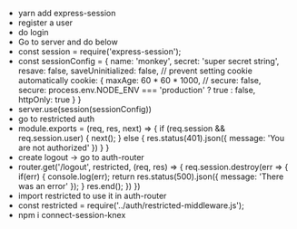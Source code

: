 
- yarn add express-session
- register a user
- do login
- Go to server and do below
- const session = require('express-session');
- const sessionConfig = {
  name: 'monkey',
  secret: 'super secret string',
  resave: false,
  saveUninitialized: false, // prevent setting cookie automatically
  cookie: {
    maxAge: 60 * 60 * 1000,
    // secure: false,
    secure: process.env.NODE_ENV === 'production' ? true : false,
    httpOnly: true
  }
}
- server.use(session(sessionConfig))
- go to restricted auth
- module.exports = (req, res, next) => {
  if (req.session && req.session.user) {
    next();
  } else {
    res.status(401).json({ message: 'You are not authorized' })
  }
}
- create logout -> go to auth-router
- router.get('/logout', restricted, (req, res) => {
  req.session.destroy(err => {
    if(err) {
      console.log(err);
      return res.status(500).json({ message: 'There was an error' });
    }
    res.end();
  })
})
- import restricted to use it in auth-router
- const restricted = require('../auth/restricted-middleware.js');
- npm i connect-session-knex